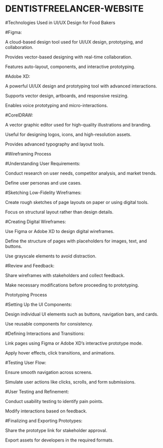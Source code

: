 # DENTISTFREELANCER-WEBSITE

#Technologies Used in UI/UX Design for Food Bakers

#Figma:

A cloud-based design tool used for UI/UX design, prototyping, and collaboration.

Provides vector-based designing with real-time collaboration.

Features auto-layout, components, and interactive prototyping.

#Adobe XD:

A powerful UI/UX design and prototyping tool with advanced interactions.

Supports vector design, artboards, and responsive resizing.

Enables voice prototyping and micro-interactions.

#CorelDRAW:

A vector graphic editor used for high-quality illustrations and branding.

Useful for designing logos, icons, and high-resolution assets.

Provides advanced typography and layout tools.

#Wireframing Process

#Understanding User Requirements:

Conduct research on user needs, competitor analysis, and market trends.

Define user personas and use cases.

#Sketching Low-Fidelity Wireframes:

Create rough sketches of page layouts on paper or using digital tools.

Focus on structural layout rather than design details.

#Creating Digital Wireframes:

Use Figma or Adobe XD to design digital wireframes.

Define the structure of pages with placeholders for images, text, and buttons.

Use grayscale elements to avoid distraction.

#Review and Feedback:

Share wireframes with stakeholders and collect feedback.

Make necessary modifications before proceeding to prototyping.

Prototyping Process

#Setting Up the UI Components:

Design individual UI elements such as buttons, navigation bars, and cards.

Use reusable components for consistency.

#Defining Interactions and Transitions:

Link pages using Figma or Adobe XD’s interactive prototype mode.

Apply hover effects, click transitions, and animations.

#Testing User Flow:

Ensure smooth navigation across screens.

Simulate user actions like clicks, scrolls, and form submissions.

#User Testing and Refinement:

Conduct usability testing to identify pain points.

Modify interactions based on feedback.

#Finalizing and Exporting Prototypes:

Share the prototype link for stakeholder approval.

Export assets for developers in the required formats.
